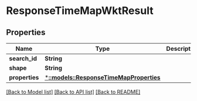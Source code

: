 # ResponseTimeMapWktResult

## Properties

Name | Type | Description | Notes
------------ | ------------- | ------------- | -------------
**search_id** | **String** |  | 
**shape** | **String** |  | 
**properties** | [***::models::ResponseTimeMapProperties**](ResponseTimeMapProperties.md) |  | 

[[Back to Model list]](../README.md#documentation-for-models) [[Back to API list]](../README.md#documentation-for-api-endpoints) [[Back to README]](../README.md)


